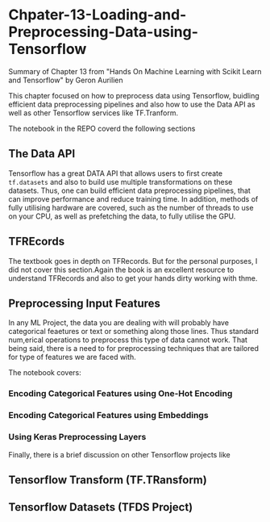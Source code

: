 # Chpater-13-Loading-and-Preprocessing-Data-using-Tensorflow
Summary of Chapter 13 from "Hands On Machine Learning with Scikit Learn and Tensorflow" by Geron Aurilien

This chapter focused on how to preprocess data using Tensorflow, buidling efficient data preprocessing pipelines and also how to use the Data API as well as other Tensorflow services like TF.Tranform.

The notebook in the REPO coverd the following sections

## The Data API

Tensorflow has a great DATA API that allows users to first create `tf.datasets` and also to build use multiple transformations on these datasets. Thus, one can build efficient data preprocessing pipelines, that can improve performance and reduce training time. In addition, methods of fully utilising hardware are covered, such as the number of threads to use on your CPU, as well as prefetching the data, to fully utilise the GPU.

## TFREcords

The textbook goes in depth on TFRecords. But for the personal purposes, I did not cover this section.Again the book is an excellent resource to understand TFRecords and also to get your hands dirty working with thme.

## Preprocessing Input Features

In any ML Project, the data you are dealing with will probably have categorical feaetures or text or something along those lines. Thus standard num,erical operations to preprocess this type of data cannot work. That being said, there is a need to for preprocessing techniques that are tailored for type of features we are faced with.

The notebook covers:

### Encoding Categorical Features using One-Hot Encoding

### Encoding Categorical Features using Embeddings

### Using Keras Preprocessing Layers

Finally, there is a brief discussion on other Tensorflow projects like

## Tensorflow Transform (TF.TRansform)

## Tensorflow Datasets (TFDS Project)



